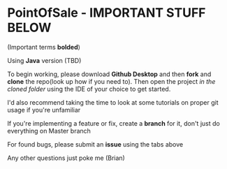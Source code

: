# PointOfSale - IMPORTANT STUFF BELOW

(Important terms **bolded**)


 Using **Java** version (TBD)
 
 To begin working, please download **Github Desktop** and then **fork** and **clone** the repo(look up how if you need to). Then open the project _in the cloned folder_ using the IDE of your choice to get started.
 
 I'd also recommend taking the time to look at some tutorials on proper git usage if you're unfamiliar
 
 If you're implementing a feature or fix, create a **branch** for it, don't just do everything on Master branch
 
 For found bugs, please submit an **issue** using the tabs above
 
 Any other questions just poke me (Brian)
